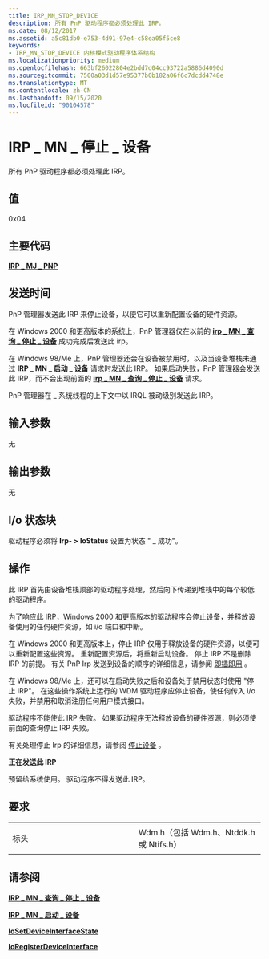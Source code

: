 ```yaml
---
title: IRP_MN_STOP_DEVICE
description: 所有 PnP 驱动程序都必须处理此 IRP。
ms.date: 08/12/2017
ms.assetid: a5c81db0-e753-4d91-97e4-c58ea05f5ce8
keywords:
- IRP_MN_STOP_DEVICE 内核模式驱动程序体系结构
ms.localizationpriority: medium
ms.openlocfilehash: 663bf26022804e2bdd7d04cc93722a5886d4090d
ms.sourcegitcommit: 7500a03d1d57e95377b0b182a06f6c7dcdd4748e
ms.translationtype: MT
ms.contentlocale: zh-CN
ms.lasthandoff: 09/15/2020
ms.locfileid: "90104578"
---
```

# <a name="irp_mn_stop_device"></a>IRP \_ MN \_ 停止 \_ 设备


所有 PnP 驱动程序都必须处理此 IRP。

## <a name="value"></a>值

0x04

<a name="major-code"></a>主要代码
----------

[**IRP \_ MJ \_ PNP**](irp-mj-pnp.md)

<a name="when-sent"></a>发送时间
---------

PnP 管理器发送此 IRP 来停止设备，以便它可以重新配置设备的硬件资源。

在 Windows 2000 和更高版本的系统上，PnP 管理器仅在以前的 [**irp \_ MN \_ 查询 \_ 停止 \_ 设备**](irp-mn-query-stop-device.md) 成功完成后发送此 irp。

在 Windows 98/Me 上，PnP 管理器还会在设备被禁用时，以及当设备堆栈未通过 **IRP \_ MN \_ 启动 \_ 设备** 请求时发送此 IRP。 如果启动失败，PnP 管理器会发送此 IRP，而不会出现前面的 [**irp \_ MN \_ 查询 \_ 停止 \_ 设备**](irp-mn-query-stop-device.md) 请求。

PnP 管理器在 \_ 系统线程的上下文中以 IRQL 被动级别发送此 IRP。

## <a name="input-parameters"></a>输入参数


无

## <a name="output-parameters"></a>输出参数


无

## <a name="io-status-block"></a>I/o 状态块


驱动程序必须将 **Irp- &gt; IoStatus** 设置为状态 " \_ 成功"。

<a name="operation"></a>操作
---------

此 IRP 首先由设备堆栈顶部的驱动程序处理，然后向下传递到堆栈中的每个较低的驱动程序。

为了响应此 IRP，Windows 2000 和更高版本的驱动程序会停止设备，并释放设备使用的任何硬件资源，如 i/o 端口和中断。

在 Windows 2000 和更高版本上，停止 IRP 仅用于释放设备的硬件资源，以便可以重新配置这些资源。 重新配置资源后，将重新启动设备。 停止 IRP 不是删除 IRP 的前提。 有关 PnP Irp 发送到设备的顺序的详细信息，请参阅 [即插即用](./introduction-to-plug-and-play.md) 。

在 Windows 98/Me 上，还可以在启动失败之后和设备处于禁用状态时使用 "停止 IRP"。 在这些操作系统上运行的 WDM 驱动程序应停止设备，使任何传入 i/o 失败，并禁用和取消注册任何用户模式接口。

驱动程序不能使此 IRP 失败。 如果驱动程序无法释放设备的硬件资源，则必须使前面的查询停止 IRP 失败。

有关处理停止 Irp 的详细信息，请参阅 [停止设备](./stopping-a-device.md) 。

**正在发送此 IRP**

预留给系统使用。 驱动程序不得发送此 IRP。

<a name="requirements"></a>要求
------------

<table>
<colgroup>
<col width="50%" />
<col width="50%" />
</colgroup>
<tbody>
<tr class="odd">
<td><p>标头</p></td>
<td>Wdm.h（包括 Wdm.h、Ntddk.h 或 Ntifs.h）</td>
</tr>
</tbody>
</table>

## <a name="see-also"></a>请参阅


[**IRP \_ MN \_ 查询 \_ 停止 \_ 设备**](irp-mn-query-stop-device.md)

[**IRP \_ MN \_ 启动 \_ 设备**](irp-mn-start-device.md)

[**IoSetDeviceInterfaceState**](/windows-hardware/drivers/ddi/wdm/nf-wdm-iosetdeviceinterfacestate)

[**IoRegisterDeviceInterface**](/windows-hardware/drivers/ddi/wdm/nf-wdm-ioregisterdeviceinterface)

 

